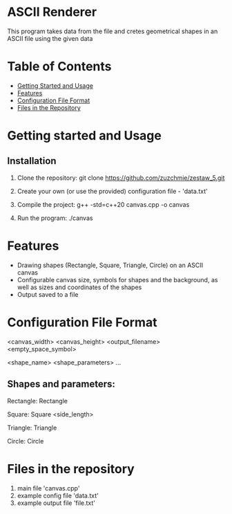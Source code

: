 # ASCII Renderer

This program takes data from the file and cretes geometrical shapes in an ASCII file using the given data 

# Table of Contents


- [Getting Started and Usage](#getting-started-and-usage)
- [Features](#features)
- [Configuration File Format](#configuration-file-format)
- [Files in the Repository](#files-in-the-repository)



# Getting started and Usage
## Installation
1. Clone the repository:
git clone https://github.com/zuzchmie/zestaw_5.git

2. Create your own (or use the provided) configuration file - 'data.txt'

3. Compile the project:
g++ -std=c++20 canvas.cpp -o canvas 

4. Run the program:
./canvas

# Features

- Drawing shapes (Rectangle, Square, Triangle, Circle) on an ASCII canvas
- Configurable canvas size, symbols for shapes and the background, as well as sizes and coordinates of the shapes
- Output saved to a file

# Configuration File Format

<canvas_width> <canvas_height> <output_filename> <empty_space_symbol>  

<shape_name> <shape_parameters>
...

## Shapes and parameters:
Rectangle: Rectangle <width> <height> <x> <y> <symbol>  

Square: Square <side_length> <x> <y> <symbol>  

Triangle: Triangle <base> <height> <x> <y> <symbol>  

Circle: Circle <radius> <x> <y> <symbol>  


# Files in the repository
1. main file 'canvas.cpp'
2. example config file 'data.txt'
3. example output file 'file.txt'



